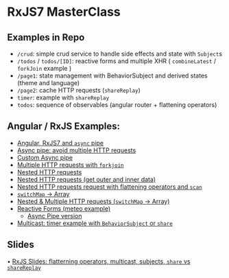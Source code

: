 # RxJS7 MasterClass

## Examples in Repo

* `/crud`: simple crud service to handle side effects and state with `Subject`s
* `/todos` / `todos/[ID]`: reactive forms and multiple XHR ( `combineLatest` / `forkJoin` example )
* `/page1`: state management with BehaviorSubject and derived states (theme and language)
* `/page2`: cache HTTP requests (`shareReplay`)
* `timer`: example with `shareReplay`
* `todos`: sequence of observables (angular router + flattening operators)

## Angular / RxJS Examples:

* [Angular, RxJS7 and `async` pipe](https://stackblitz.com/edit/angular-ivy-myp7yy?file=src%2Fapp%2Fapp.component.ts)
* [Async pipe: avoid multiple HTTP requests](https://stackblitz.com/edit/angular-ivy-q5kzhl?file=src%2Fapp%2Fapp.component.ts)
* [Custom Async pipe](https://stackblitz.com/edit/angular-ivy-bvwbfr?file=src%2Fapp%2Fuser.pipe.ts)
* [Multiple HTTP requests with `forkjoin`](https://stackblitz.com/edit/rxjs-snippet-communication-forkjoin?file=src%2Fapp%2Fapp.component.ts)
* [Nested HTTP requests](https://stackblitz.com/edit/rxjs-snippet-multiple-subscribe-bad-practice?embed=1&file=src/app/app)
* [Nested HTTP requests (get outer and inner data)](https://stackblitz.com/edit/angular-snippet-rxjs-save-partial-data-1?file=src%2Fapp%2Fapp.component.ts)
* [Nested HTTP requests request with flattening operators and `scan`](https://stackblitz.com/edit/angular-ivy-nfzloh?file=src%2Fapp%2Fapp.component.ts,src%2Fapp%2Fmodel%2Fuser.ts)
* [`switchMap` -> Array](https://stackblitz.com/edit/rxjs-snippet-communication-convert-array?file=src%2Fapp%2Fapp.component.ts)
* [Nested & Multiple HTTP requests (`switchMap` -> Array)](https://stackblitz.com/edit/rxjs-snippet-communication-convert-array-1tpzn3?file=src%2Fapp%2Fapp.component.ts)
* [Reactive Forms (meteo example)](https://stackblitz.com/edit/angular-ivy-b72rko?file=src%2Fapp%2Fapp.component.ts)
  * [Async Pipe version](https://stackblitz.com/edit/angular-ivy-t8mkxu?file=src%2Fapp%2Fapp.component.ts)
* [Multicast: timer example with `BehaviorSubject` or `share`](https://stackblitz.com/edit/angular-ivy-ptefzq?file=src%2Fapp%2Fapp.component.ts)

## Slides

• [RxJS Slides: flatterning operators, multicast, subjects, `share` vs `shareReplay`](https://www.slideshare.net/secret/zmanMoPW25umOL)
